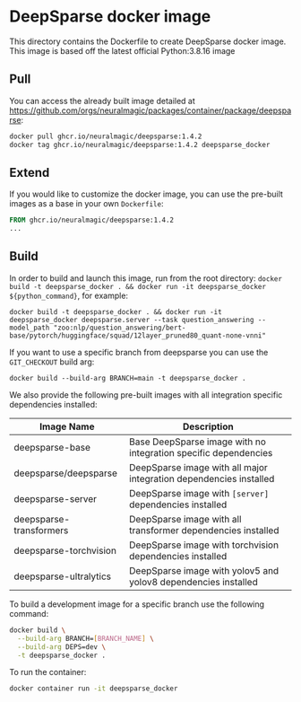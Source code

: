 # DeepSparse docker image

This directory contains the Dockerfile to create DeepSparse docker image.
This image is based off the latest official Python:3.8.16 image

## Pull
You can access the already built image detailed at https://github.com/orgs/neuralmagic/packages/container/package/deepsparse:

```bash
docker pull ghcr.io/neuralmagic/deepsparse:1.4.2
docker tag ghcr.io/neuralmagic/deepsparse:1.4.2 deepsparse_docker
```

## Extend
If you would like to customize the docker image, you can use the pre-built images as a base in your own `Dockerfile`:

```Dockerfile
FROM ghcr.io/neuralmagic/deepsparse:1.4.2
...
```

## Build
In order to build and launch this image, run from the root directory:
`docker build -t deepsparse_docker . && docker run -it deepsparse_docker ${python_command}`, for example:

`docker build -t deepsparse_docker . && docker run -it deepsparse_docker deepsparse.server --task question_answering --model_path "zoo:nlp/question_answering/bert-base/pytorch/huggingface/squad/12layer_pruned80_quant-none-vnni"`

If you want to use a specific branch from deepsparse you can use the `GIT_CHECKOUT` build arg:
```
docker build --build-arg BRANCH=main -t deepsparse_docker .
```


We also provide the following pre-built images with all integration specific 
dependencies installed:

| Image Name                	| Description                                                            	|
|---------------------------	|------------------------------------------------------------------------	|
| deepsparse-base           	| Base DeepSparse image with no integration specific dependencies    	|
| deepsparse/deepsparse 	    | DeepSparse image with all major integration dependencies installed 	|
| deepsparse-server         	| DeepSparse image with `[server]` dependencies installed              	|
| deepsparse-transformers   	| DeepSparse image with all transformer dependencies installed       	|
| deepsparse-torchvision    	| DeepSparse image with torchvision dependencies installed           	|
| deepsparse-ultralytics    	|  DeepSparse image with yolov5 and yolov8 dependencies installed    	|


To build a development image for a specific branch use the  following  command:

```bash
docker build \
  --build-arg BRANCH=[BRANCH_NAME] \
  --build-arg DEPS=dev \
  -t deepsparse_docker .
```

To run the container:

```bash
docker container run -it deepsparse_docker
```
